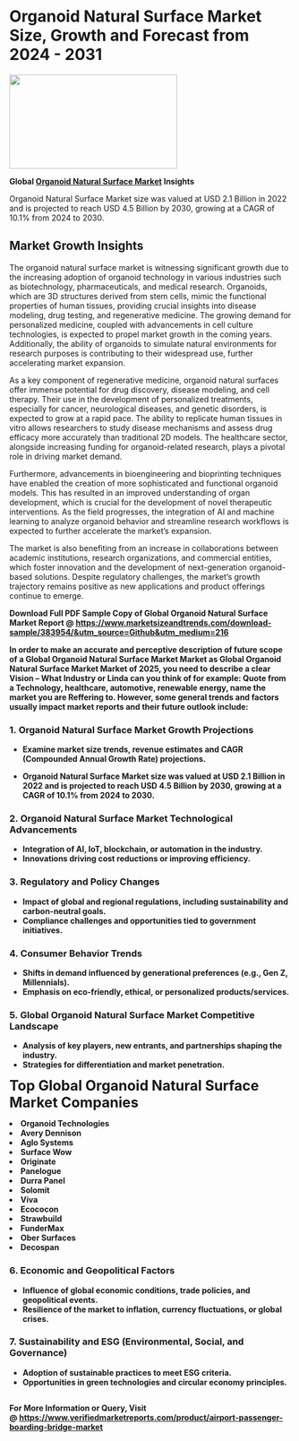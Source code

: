 <H1>Organoid Natural Surface Market Size, Growth and Forecast from 2024 - 2031</H1><img class="aligncenter size-medium wp-image-584254" src="https://thirdeyenews.in/wp-content/uploads/2024/09/Global-Market-Research-300x168.jpeg" alt="" width="300" height="168" /><p><strong>Global&nbsp;<a href="https://www.marketsizeandtrends.com/download-sample/383954/&amp;utm_source=Github&utm_medium=216">Organoid Natural Surface Market</a> Insights</strong></p><p>Organoid Natural Surface Market size was valued at USD 2.1 Billion in 2022 and is projected to reach USD 4.5 Billion by 2030, growing at a CAGR of 10.1% from 2024 to 2030.</p><p><h2>Market Growth Insights</h2> <p>The organoid natural surface market is witnessing significant growth due to the increasing adoption of organoid technology in various industries such as biotechnology, pharmaceuticals, and medical research. Organoids, which are 3D structures derived from stem cells, mimic the functional properties of human tissues, providing crucial insights into disease modeling, drug testing, and regenerative medicine. The growing demand for personalized medicine, coupled with advancements in cell culture technologies, is expected to propel market growth in the coming years. Additionally, the ability of organoids to simulate natural environments for research purposes is contributing to their widespread use, further accelerating market expansion.</p> <p><strong></strong></p> <p>As a key component of regenerative medicine, organoid natural surfaces offer immense potential for drug discovery, disease modeling, and cell therapy. Their use in the development of personalized treatments, especially for cancer, neurological diseases, and genetic disorders, is expected to grow at a rapid pace. The ability to replicate human tissues in vitro allows researchers to study disease mechanisms and assess drug efficacy more accurately than traditional 2D models. The healthcare sector, alongside increasing funding for organoid-related research, plays a pivotal role in driving market demand.</p> <p>Furthermore, advancements in bioengineering and bioprinting techniques have enabled the creation of more sophisticated and functional organoid models. This has resulted in an improved understanding of organ development, which is crucial for the development of novel therapeutic interventions. As the field progresses, the integration of AI and machine learning to analyze organoid behavior and streamline research workflows is expected to further accelerate the market’s expansion.</p> <p>The market is also benefiting from an increase in collaborations between academic institutions, research organizations, and commercial entities, which foster innovation and the development of next-generation organoid-based solutions. Despite regulatory challenges, the market’s growth trajectory remains positive as new applications and product offerings continue to emerge.</p> <p><strong></p><p><span class=""><strong>Download Full PDF Sample Copy of Global Organoid Natural Surface Market Report</strong> @ <a href="https://www.marketsizeandtrends.com/download-sample/383954/&amp;utm_source=Github&utm_medium=216" target="_blank">https://www.marketsizeandtrends.com/download-sample/383954/&amp;utm_source=Github&utm_medium=216</a></span></p><p>In order to make an accurate and perceptive description of future scope of a Global&nbsp;Organoid Natural Surface Market Market as Global&nbsp;Organoid Natural Surface Market Market of 2025, you need to describe a clear Vision &ndash; What Industry or Linda can you think of for example: Quote from a Technology, healthcare, automotive, renewable energy, name the market you are Reffering to. However, some general trends and factors usually impact market reports and their future outlook include:</p><h3>1.&nbsp;<strong>Organoid Natural Surface Market Growth Projections</strong></h3><ul><li>Examine market size trends, revenue estimates and CAGR (Compounded Annual Growth Rate) projections.</li><li><p>Organoid Natural Surface Market size was valued at USD 2.1 Billion in 2022 and is projected to reach USD 4.5 Billion by 2030, growing at a CAGR of 10.1% from 2024 to 2030.</p></li></ul><h3>2.&nbsp;<strong>Organoid Natural Surface Market Technological Advancements</strong></h3><ul><li>Integration of AI, IoT, blockchain, or automation in the industry.</li><li>Innovations driving cost reductions or improving efficiency.</li></ul><h3>3.&nbsp;<strong>Regulatory and Policy Changes</strong></h3><ul><li>Impact of global and regional regulations, including sustainability and carbon-neutral goals.</li><li>Compliance challenges and opportunities tied to government initiatives.</li></ul><h3>4.&nbsp;<strong>Consumer Behavior Trends</strong></h3><ul><li>Shifts in demand influenced by generational preferences (e.g., Gen Z, Millennials).</li><li>Emphasis on eco-friendly, ethical, or personalized products/services.</li></ul><h3>5.&nbsp;<strong>Global Organoid Natural Surface Market Competitive Landscape</strong></h3><ul><li>Analysis of key players, new entrants, and partnerships shaping the industry.</li><li>Strategies for differentiation and market penetration.</li></ul><p data-pm-slice="1 1 []"><span style="color: inherit; font-family: inherit; font-size: 25px;">Top Global Organoid Natural Surface Market Companies</span></p><div class="" data-test-id=""><p><li>Organoid Technologies</li><li> Avery Dennison</li><li> Aglo Systems</li><li> Surface Wow</li><li> Originate</li><li> Panelogue</li><li> Durra Panel</li><li> Solomit</li><li> Viva</li><li> Ecococon</li><li> Strawbuild</li><li> FunderMax</li><li> Ober Surfaces</li><li> Decospan</li></p></div><h3>6.&nbsp;<strong>Economic and Geopolitical Factors</strong></h3><ul><li>Influence of global economic conditions, trade policies, and geopolitical events.</li><li>Resilience of the market to inflation, currency fluctuations, or global crises.</li></ul><h3>7.&nbsp;<strong>Sustainability and ESG (Environmental, Social, and Governance)</strong></h3><ul><li>Adoption of sustainable practices to meet ESG criteria.</li><li>Opportunities in green technologies and circular economy principles.</li></ul><h2><strong style="font-size: 14px;">For More Information or Query, Visit @&nbsp;</strong><a style="background-color: #ffffff; font-size: 14px;" href="https://www.marketsizeandtrends.com/report/organoid-natural-surface-market/" target="_blank">https://www.verifiedmarketreports.com/product/airport-passenger-boarding-bridge-market</a></h2>
